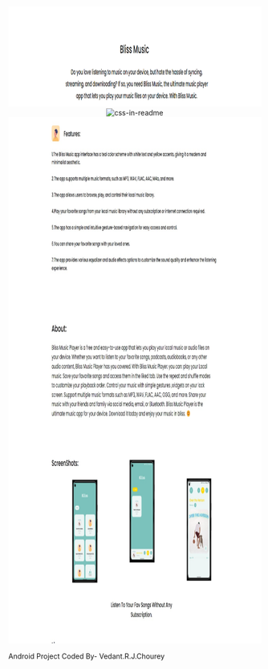 <div align="center">
    <img src="README/Screenshot 2024-02-07 223307.png" width="1200" height="200" alt="css-in-readme">
    <img src="Screenshot_7-2-2024_23634_-removebg-preview.png" width="1200" height="1050" alt="css-in-readme">
    <img src="README/Screenshot_7-2-2024_22560_.jpeg" width="1200" height="1050" alt="css-in-readme">
</div>



Android Project Coded By- Vedant.R.J.Chourey
